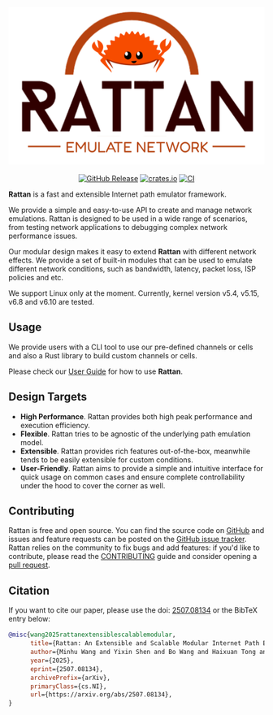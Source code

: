 <div align="center">
  <h1>
    <a href="https://github.com/stack-rs/rattan"><img alt="Rattan" src="assets/rattan-logo-slim.svg" width="600px" style="border: none; display: block;"></a>
  </h1>
  <a href="https://github.com/stack-rs/rattan/releases"><img alt="GitHub Release" src="https://img.shields.io/github/release/stack-rs/rattan.svg"></a>
  <a href="https://crates.io/crates/rattan"><img alt="crates.io" src="https://img.shields.io/crates/v/rattan.svg"></a>
  <a href="https://github.com/stack-rs/rattan/actions/workflows/build.yml"><img alt="CI" src="https://github.com/stack-rs/rattan/actions/workflows/build.yml/badge.svg"></a>
</div>

**Rattan** is a fast and extensible Internet path emulator framework.

We provide a simple and easy-to-use API to create and manage network emulations. Rattan is designed to be used in a wide range of scenarios, from testing network applications to debugging complex network performance issues.

Our modular design makes it easy to extend **Rattan** with different network effects. We provide a set of built-in modules that can be used to emulate different network conditions, such as bandwidth, latency, packet loss, ISP policies and etc.

We support Linux only at the moment. Currently, kernel version v5.4, v5.15, v6.8 and v6.10 are tested.

## Usage

We provide users with a CLI tool to use our pre-defined channels or cells and also a Rust library to build custom channels or cells.

Please check our [User Guide](https://docs.stack.rs/rattan) for how to use **Rattan**.

## Design Targets

- **High Performance**. Rattan provides both high peak performance and execution efficiency.
- **Flexible**. Rattan tries to be agnostic of the underlying path emulation model.
- **Extensible**. Rattan provides rich features out-of-the-box, meanwhile tends to be easily extensible for custom conditions.
- **User-Friendly**. Rattan aims to provide a simple and intuitive interface for quick usage on common cases and ensure complete controllability under the hood to cover the corner as well.

## Contributing

Rattan is free and open source. You can find the source code on
[GitHub](https://github.com/stack-rs/rattan) and issues and feature requests can be posted on
the [GitHub issue tracker](https://github.com/stack-rs/rattan/issues). Rattan relies on the community to fix bugs and
add features: if you'd like to contribute, please read
the [CONTRIBUTING](https://github.com/stack-rs/rattan/blob/master/CONTRIBUTING.md) guide and consider opening
a [pull request](https://github.com/stack-rs/rattan/pulls).

## Citation

If you want to cite our paper, please use the doi: [2507.08134](https://arxiv.org/abs/2507.08134) or the BibTeX entry below:

```bibtex
@misc{wang2025rattanextensiblescalablemodular,
      title={Rattan: An Extensible and Scalable Modular Internet Path Emulator},
      author={Minhu Wang and Yixin Shen and Bo Wang and Haixuan Tong and Yutong Xie and Yixuan Gao and Yan Liu and Li Chen and Mingwei Xu and Jianping Wu},
      year={2025},
      eprint={2507.08134},
      archivePrefix={arXiv},
      primaryClass={cs.NI},
      url={https://arxiv.org/abs/2507.08134},
}
```
